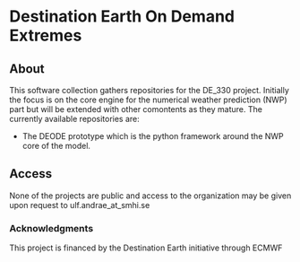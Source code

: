 # Destination Earth On Demand Extremes

## About

This software collection gathers repositories for the DE_330 project. Initially the focus is on the core engine for the numerical weather prediction (NWP) part but will be extended with other comontents as they mature. The currently available repositories are:

* The DEODE prototype which is the python framework around the NWP core of the model.

## Access

None of the projects are public and access to the organization may be given upon request to ulf.andrae_at_smhi.se


### Acknowledgments
This project is financed by the Destination Earth initiative through ECMWF
